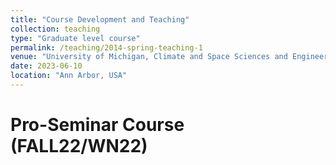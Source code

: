 ```yaml
---
title: "Course Development and Teaching"
collection: teaching
type: "Graduate level course"
permalink: /teaching/2014-spring-teaching-1
venue: "University of Michigan, Climate and Space Sciences and Engineering"
date: 2023-06-10
location: "Ann Arbor, USA"
---
```



Pro-Seminar Course (FALL22/WN22)
======

